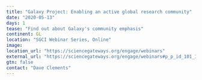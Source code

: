 ```yaml
---
title: "Galaxy Project: Enabling an active global research community"
date: "2020-05-13"
days: 1
tease: "Find out about Galaxy's community emphasis"
continent: GL
location: "SGCI Webinar Series, Online"
image: 
location_url: "https://sciencegateways.org/engage/webinars"
external_url: "https://sciencegateways.org/engage/webinars#p_p_id_101_INSTANCE_b7INfhQBwyLp_"
gtn: false
contact: "Dave Clements"
---
```

